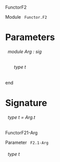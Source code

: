 FunctorF2

 Module `` Functor.F2`` 

# Parameters


<a id="argument-1-Arg"></a>
###### &nbsp; module Arg : sig

<a id="type-t"></a>
###### &nbsp; &nbsp; &nbsp; &nbsp;type t


end




# Signature


<a id="type-t"></a>
###### &nbsp; type t = Arg.t


FunctorF21-Arg

 Parameter `` F2.1-Arg`` 
<a id="type-t"></a>
###### &nbsp; type t

